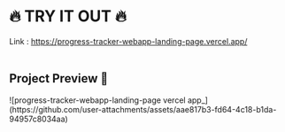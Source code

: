 #  :fire: TRY IT OUT :fire:
Link : https://progress-tracker-webapp-landing-page.vercel.app/
</br>
</br>

<h2>Project Preview 📸</h2>
![progress-tracker-webapp-landing-page vercel app_](https://github.com/user-attachments/assets/aae817b3-fd64-4c18-b1da-94957c8034aa)


<br>
<br>
<br>

